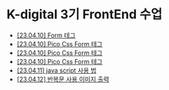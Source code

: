 # K-digital 3기 FrontEnd 수업
+ <a href = "./01/01.html">[23.04.10] Form 테그</a>
+ <a href = "./02/02.html">[23.04.10] Pico Css Form 테그</a>
+ <a href = "./03/03.html">[23.04.10] Pico Css Form 테그</a>
+ <a href = "./03/03.js">[23.04.10] Pico Css Form 테그</a>
+ <a href = "./03/03_1.js">[23.04.11] java script 사용 법</a>
+ <a href = "./03/032.js">[23.04.12] 반복문 사용 이미지 출력</a>